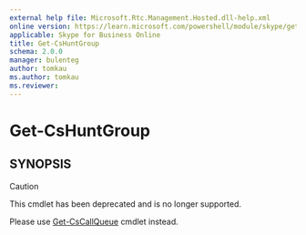 ```yaml
---
external help file: Microsoft.Rtc.Management.Hosted.dll-help.xml
online version: https://learn.microsoft.com/powershell/module/skype/get-cshuntgroup
applicable: Skype for Business Online
title: Get-CsHuntGroup
schema: 2.0.0
manager: bulenteg
author: tomkau
ms.author: tomkau
ms.reviewer:
---
```


# Get-CsHuntGroup

## SYNOPSIS
> [!CAUTION]
> This cmdlet has been deprecated and is no longer supported.
> 
> Please use [Get-CsCallQueue](Get-CsCallQueue.md) cmdlet instead.
